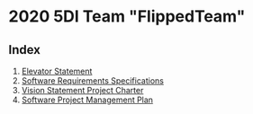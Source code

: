 # 2020 5DI Team "FlippedTeam"

## Index

1. [Elevator Statement](elevatorSpeech.md)
2. [Software Requirements Specifications](srs.md)
3. [Vision Statement Project Charter](vspc.md)
4. [Software Project Management Plan](spmp.md)



